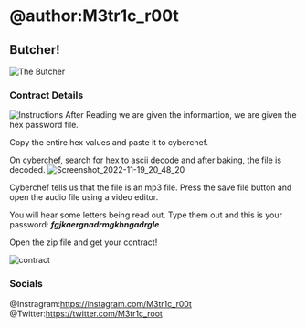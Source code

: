 # @author:M3tr1c_r00t
## Butcher!
![The Butcher](https://user-images.githubusercontent.com/99975622/202863973-dea56065-971c-4d83-aa89-1ad7a9b04b80.jpg)

### Contract Details

![Instructions](https://user-images.githubusercontent.com/99975622/202864000-3dea4340-1188-437c-952c-1da9c68be03a.png)
After Reading we are given the informartion, we are given the hex password file.

Copy the entire hex values and paste it to cyberchef.

On cyberchef, search for  hex to ascii decode and after baking, the file is decoded.
![Screenshot_2022-11-19_20_48_20](https://user-images.githubusercontent.com/99975622/202864524-0745ca51-0009-47c5-9c44-7173c44ba9ab.png)


Cyberchef tells us that the file is an mp3 file. Press the save file button and open the audio file using a video editor.

You will hear some letters being read out. 
Type them out and this is your password:
**_fgjkaergnadrmgkhngadrgle_**

Open the zip file and get your contract!

![contract](https://user-images.githubusercontent.com/99975622/202864219-0c6eb171-cd8d-4362-8c9b-f5ce1a23e44a.png)
### Socials
@Instragram:https://instagram.com/M3tr1c_r00t
<br>@Twitter:https://twitter.com/M3tr1c_root
